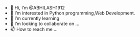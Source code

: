 - 👋 Hi, I’m @ABHILASH1912
- 👀 I’m interested in Python programming,Web Development.
- 🌱 I’m currently learning 
- 💞️ I’m looking to collaborate on ...
- 📫 How to reach me ...

<!---
ABHILASH1912/ABHILASH1912 is a ✨ special ✨ repository because its `README.md` (this file) appears on your GitHub profile.
You can click the Preview link to take a look at your changes.
--->
